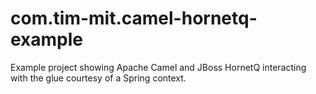 com.tim-mit.camel-hornetq-example
=================================

Example project showing Apache Camel and JBoss HornetQ interacting with the glue courtesy of a Spring context.
